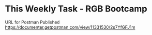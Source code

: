 # This Weekly Task - RGB Bootcamp

URL for Postman Published
https://documenter.getpostman.com/view/11331530/2s7YfGFJ1m
